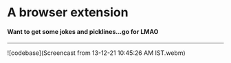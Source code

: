# A browser extension
#### Want to get some jokes and picklines...go for __LMAO__
---

![codebase](Screencast from 13-12-21 10:45:26 AM IST.webm)
